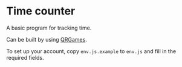 # Time counter

A basic program for tracking time.

Can be built by using [QRGames](https://github.com/QRGameStudio/).

To set up your account, copy `env.js.example` to `env.js` and fill in the required fields.
